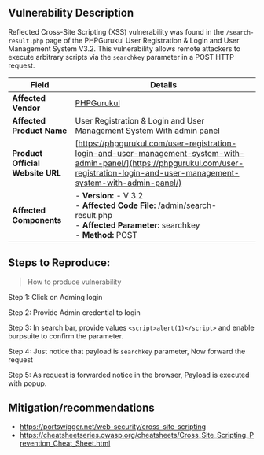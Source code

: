 ## Vulnerability Description

Reflected Cross-Site Scripting (XSS) vulnerability was found in the `/search-result.php` page of the PHPGurukul User Registration & Login and User Management System V3.2. This vulnerability allows remote attackers to execute arbitrary scripts via the `searchkey` parameter in a POST HTTP request.


| **Field**                        | **Details**                                                                                                                                                                                |
|----------------------------------|--------------------------------------------------------------------------------------------------------------------------------------------------------------------------------------------|
| **Affected Vendor**              | [PHPGurukul](https://phpgurukul.com/)                                                                                                                                                      |
| **Affected Product Name**        | User Registration & Login and User Management System With admin panel                                                                                                                      |
| **Product Official Website URL** | [https://phpgurukul.com/user-registration-login-and-user-management-system-with-admin-panel/](https://phpgurukul.com/user-registration-login-and-user-management-system-with-admin-panel/) |
| **Affected Components**          | - **Version:** -  V 3.2 <br>- **Affected Code File:** /admin/search-result.php <br>- **Affected Parameter:** searchkey<br>- **Method:** POST                                                                           |


## Steps to Reproduce:

> How to produce vulnerability

Step 1: Click on Adming login

Step 2: Provide Admin credential to login

Step 3: In search bar, provide values `<script>alert(1)</script>` and enable burpsuite to confirm the parameter.

Step 4: Just notice that payload is `searchkey` parameter, Now forward the request

Step 5: As request is forwarded notice in the browser, Payload is executed with popup.


## Mitigation/recommendations

- https://portswigger.net/web-security/cross-site-scripting
- https://cheatsheetseries.owasp.org/cheatsheets/Cross_Site_Scripting_Prevention_Cheat_Sheet.html


